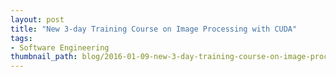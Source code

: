 ```yaml
---
layout: post
title: "New 3-day Training Course on Image Processing with CUDA"
tags:
- Software Engineering
thumbnail_path: blog/2016-01-09-new-3-day-training-course-on-image-processing-with-cuda/imaging_2016.png
---
```

